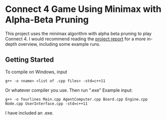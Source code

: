 # Connect 4 Game Using Minimax with Alpha-Beta Pruning

This project uses the minimax algorithm with alpha beta pruning to play Connect 4. I would recommend reading the <a href="https://github.com/raechiang/CS-School/blob/master/C%26C%2B%2B/2017-12/420-P3-Connect4/chiang-rachel-project-report.pdf">project report</a> for a more in-depth overview, including some example runs.

## Getting Started

To compile on Windows, input
```
g++ -o <name> <list of .cpp files> -std=c++11
```
Or whatever compiler you use. Then run "<name>.exe"
Example input:
```
g++ -o fourlines Main.cpp AgentComputer.cpp Board.cpp Engine.cpp Node.cpp UserInterface.cpp -std=c++11
```
I have included an .exe.
